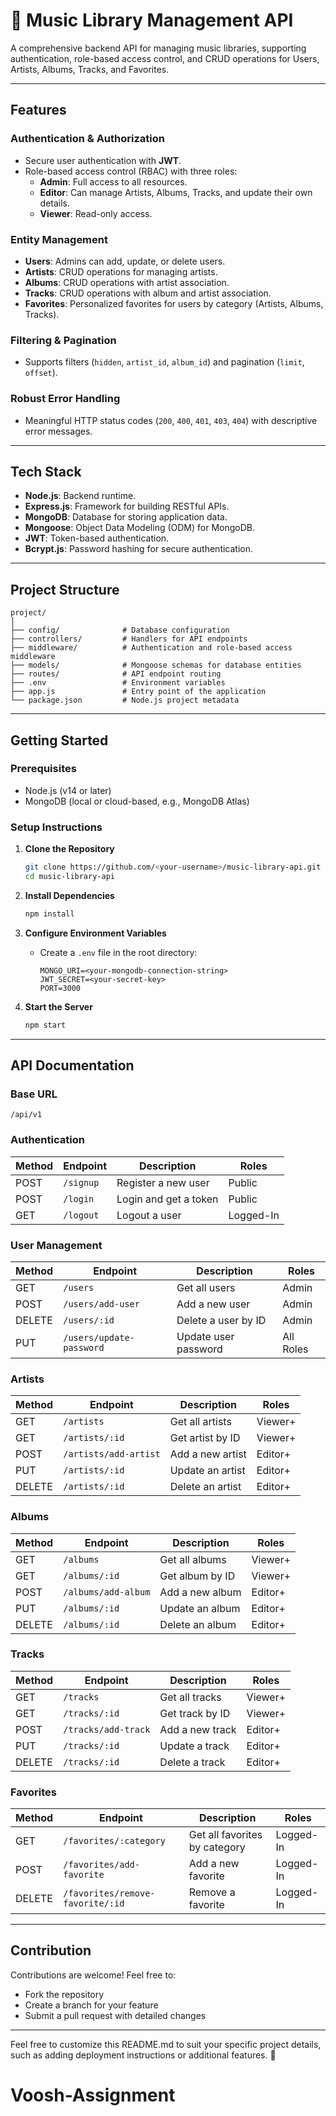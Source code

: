 # 🎵 Music Library Management API

A comprehensive backend API for managing music libraries, supporting authentication, role-based access control, and CRUD operations for Users, Artists, Albums, Tracks, and Favorites.

---

## **Features**

### **Authentication & Authorization**

- Secure user authentication with **JWT**.
- Role-based access control (RBAC) with three roles:
  - **Admin**: Full access to all resources.
  - **Editor**: Can manage Artists, Albums, Tracks, and update their own details.
  - **Viewer**: Read-only access.

### **Entity Management**

- **Users**: Admins can add, update, or delete users.
- **Artists**: CRUD operations for managing artists.
- **Albums**: CRUD operations with artist association.
- **Tracks**: CRUD operations with album and artist association.
- **Favorites**: Personalized favorites for users by category (Artists, Albums, Tracks).

### **Filtering & Pagination**

- Supports filters (`hidden`, `artist_id`, `album_id`) and pagination (`limit`, `offset`).

### **Robust Error Handling**

- Meaningful HTTP status codes (`200`, `400`, `401`, `403`, `404`) with descriptive error messages.

---

## **Tech Stack**

- **Node.js**: Backend runtime.
- **Express.js**: Framework for building RESTful APIs.
- **MongoDB**: Database for storing application data.
- **Mongoose**: Object Data Modeling (ODM) for MongoDB.
- **JWT**: Token-based authentication.
- **Bcrypt.js**: Password hashing for secure authentication.

---

## **Project Structure**

```
project/
│
├── config/              # Database configuration
├── controllers/         # Handlers for API endpoints
├── middleware/          # Authentication and role-based access middleware
├── models/              # Mongoose schemas for database entities
├── routes/              # API endpoint routing
├── .env                 # Environment variables
├── app.js               # Entry point of the application
└── package.json         # Node.js project metadata
```

---

## **Getting Started**

### **Prerequisites**

- Node.js (v14 or later)
- MongoDB (local or cloud-based, e.g., MongoDB Atlas)

### **Setup Instructions**

1. **Clone the Repository**

   ```bash
   git clone https://github.com/<your-username>/music-library-api.git
   cd music-library-api
   ```

2. **Install Dependencies**

   ```bash
   npm install
   ```

3. **Configure Environment Variables**

   - Create a `.env` file in the root directory:
     ```env
     MONGO_URI=<your-mongodb-connection-string>
     JWT_SECRET=<your-secret-key>
     PORT=3000
     ```

4. **Start the Server**
   ```bash
   npm start
   ```

---

## **API Documentation**

### **Base URL**

`/api/v1`

### **Authentication**

| Method | Endpoint  | Description           | Roles     |
| ------ | --------- | --------------------- | --------- |
| POST   | `/signup` | Register a new user   | Public    |
| POST   | `/login`  | Login and get a token | Public    |
| GET    | `/logout` | Logout a user         | Logged-In |

### **User Management**

| Method | Endpoint                 | Description          | Roles     |
| ------ | ------------------------ | -------------------- | --------- |
| GET    | `/users`                 | Get all users        | Admin     |
| POST   | `/users/add-user`        | Add a new user       | Admin     |
| DELETE | `/users/:id`             | Delete a user by ID  | Admin     |
| PUT    | `/users/update-password` | Update user password | All Roles |

### **Artists**

| Method | Endpoint              | Description      | Roles   |
| ------ | --------------------- | ---------------- | ------- |
| GET    | `/artists`            | Get all artists  | Viewer+ |
| GET    | `/artists/:id`        | Get artist by ID | Viewer+ |
| POST   | `/artists/add-artist` | Add a new artist | Editor+ |
| PUT    | `/artists/:id`        | Update an artist | Editor+ |
| DELETE | `/artists/:id`        | Delete an artist | Editor+ |

### **Albums**

| Method | Endpoint            | Description     | Roles   |
| ------ | ------------------- | --------------- | ------- |
| GET    | `/albums`           | Get all albums  | Viewer+ |
| GET    | `/albums/:id`       | Get album by ID | Viewer+ |
| POST   | `/albums/add-album` | Add a new album | Editor+ |
| PUT    | `/albums/:id`       | Update an album | Editor+ |
| DELETE | `/albums/:id`       | Delete an album | Editor+ |

### **Tracks**

| Method | Endpoint            | Description     | Roles   |
| ------ | ------------------- | --------------- | ------- |
| GET    | `/tracks`           | Get all tracks  | Viewer+ |
| GET    | `/tracks/:id`       | Get track by ID | Viewer+ |
| POST   | `/tracks/add-track` | Add a new track | Editor+ |
| PUT    | `/tracks/:id`       | Update a track  | Editor+ |
| DELETE | `/tracks/:id`       | Delete a track  | Editor+ |

### **Favorites**

| Method | Endpoint                         | Description                   | Roles     |
| ------ | -------------------------------- | ----------------------------- | --------- |
| GET    | `/favorites/:category`           | Get all favorites by category | Logged-In |
| POST   | `/favorites/add-favorite`        | Add a new favorite            | Logged-In |
| DELETE | `/favorites/remove-favorite/:id` | Remove a favorite             | Logged-In |

---

## **Contribution**

Contributions are welcome! Feel free to:

- Fork the repository
- Create a branch for your feature
- Submit a pull request with detailed changes

---

Feel free to customize this README.md to suit your specific project details, such as adding deployment instructions or additional features. 🚀

# Voosh-Assignment
